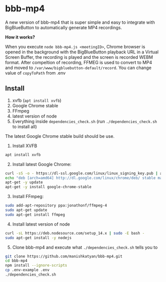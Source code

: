 # bbb-mp4
A new version of bbb-mp4 that is super simple and easy to integrate with BigBlueButton to automatically generate MP4 recordings.


**How it works?**

When you execute `node bbb-mp4.js <meetingID>`, Chrome browser is opened in the background with the BigBlueButton playback URL in a Virtual Screen Buffer, the recording is played and the screen is recorded WEBM format. After compeltion of recording, FFMEG is used to convert to MP4 and moved to `/var/www/bigbluebutton-default/record`. You can change value of `copyToPath` from .env

##  Install

1. xvfb (`apt install xvfb`)
2. Google Chrome stable
3. FFmpeg
4. latest version of node
5. Everything inside `dependencies_check.sh` (run `./dependencies_check.sh` to install all)

The latest Google Chrome stable build should be use.


1. Install XVFB
```sh
apt install xvfb
```

2. Install latest Google Chrome:

```sh
curl -sS -o - https://dl-ssl.google.com/linux/linux_signing_key.pub | apt-key add
echo "deb [arch=amd64] http://dl.google.com/linux/chrome/deb/ stable main" > /etc/apt/sources.list.d/google-chrome.list
apt-get -y update
apt-get -y install google-chrome-stable
```

3. Install FFmpeg:
```sh
sudo add-apt-repository ppa:jonathonf/ffmpeg-4
sudo apt-get update
sudo apt-get install ffmpeg
```

4. Install latest version of node
```sh
curl -sL https://deb.nodesource.com/setup_14.x | sudo -E bash -
sudo apt-get install -y nodejs
```

5. Clone bbb-mp4 and execute what `./dependencies_check.sh` tells you to 
```sh
git clone https://github.com/manishkatyan/bbb-mp4.git
cd bbb-mp4
npm install --ignore-scripts
cp .env-example .env
./dependencies_check.sh
```
